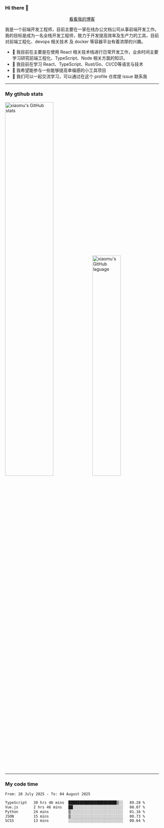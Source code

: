 ### Hi there 👋

<p align="center">
  <a href="https://blog.realjacket.fun">看看我的博客</a>
</p>

我是一个前端开发工程师，目前主要在一家在线办公文档公司从事前端开发工作。我的目标是成为一名全栈开发工程师，致力于开发提高效率及生产力的工具，目前对前端工程化、devops 相关技术 及 docker 等容器平台有着浓厚的兴趣。

- 🔭 我目前在主要是在使用 React 相关技术栈进行日常开发工作，业余时间主要学习研究前端工程化、TypeScript、Node 相关方面的知识。
- 🌱 我目前在学习 React、TypeScript、Rust/Go、CI/CD等语言与技术
- 👯 我希望能参与一些能够提高幸福感的小工具项目
- 💬 我们可以一起交流学习，可以通过在这个 profile 仓库提 issue 联系我

***

### My gtihub stats

<a><img src="https://github-readme-stats-git-masterrstaa-rickstaa.vercel.app/api?username=real-jacket&&show_icons=true" title="xiaomu's GitHub stats" alt="xiaomu's GitHub stats" style="width:56%;"/></a>
<a><img src="https://github-readme-stats-git-masterrstaa-rickstaa.vercel.app/api/top-langs/?username=real-jacket&layout=compact" title="xiaomu's GitHub laguage" alt="xiaomu's GitHub laguage" style="width:43%;"/><a/>

***

### My code time

<!--START_SECTION:waka-->

```txt
From: 28 July 2025 - To: 04 August 2025

TypeScript   30 hrs 46 mins  ██████████████████████▒░░   89.28 %
Vue.js       2 hrs 46 mins   ██░░░░░░░░░░░░░░░░░░░░░░░   08.07 %
Python       24 mins         ▒░░░░░░░░░░░░░░░░░░░░░░░░   01.16 %
JSON         15 mins         ▒░░░░░░░░░░░░░░░░░░░░░░░░   00.73 %
SCSS         13 mins         ░░░░░░░░░░░░░░░░░░░░░░░░░   00.64 %
```

<!--END_SECTION:waka-->
